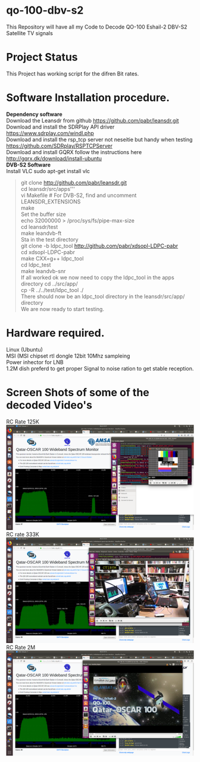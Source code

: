 # qo-100-dbv-s2
This Repository will have all my Code to Decode QO-100  Eshail-2 DBV-S2 Satellite TV signals<br>
# Project Status
This Project has working script for the difren Bit rates.
# Software Installation procedure.
<b>Dependency software</b><br>
Download the Leansdr from github https://github.com/pabr/leansdr.git<br>
Download and install the SDRPlay API driver https://www.sdrplay.com/windl.php<br>
Download and install the rsp_tcp server not neseitie but handy when testing  https://github.com/SDRplay/RSPTCPServer<br>
Download and install GQRX follow the instructions here http://gqrx.dk/download/install-ubuntu<br>
<b>DVB-S2 Software</b><br>
Install VLC sudo apt-get install vlc<br>
>git clone http://github.com/pabr/leansdr.git<br>
>cd leansdr/src/apps'''<br>
vi Makefile  # For DVB-S2, find and uncomment LEANSDR_EXTENSIONS<br>
make<br>
Set the buffer size<br>
echo 32000000 > /proc/sys/fs/pipe-max-size<br>
cd leansdr/test<br>
make leandvb-ft<br>
Sta in the test directory<br>
git clone -b ldpc_tool http://github.com/pabr/xdsopl-LDPC-pabr<br>
cd xdsopl-LDPC-pabr<br>
make CXX=g++ ldpc_tool<br>
cd ldpc_test<br>
make leandvb-snr<br>
If all worked ok we now need to copy the ldpc_tool in the apps directory
cd ../src/app/<br>
cp -R ../../test/ldpc_tool ./<br>
There should now be an ldpc_tool directory in the leansdr/src/app/ directory<br>
We are now ready to start testing.<br>








# Hardware required.
Linux (Ubuntu)<br>
MSI (MSI chipset rtl dongle 12bit 10Mhz sampleing<br>
Power inhector  for LNB<br>
1.2M dish preferd to get proper Signal to noise ration to get stable reception.<br>

# Screen Shots of some of the decoded Video's
RC Rate 125K
![Alt text](qo-100_dbv_1.png?raw=true "DBV-S2")<br>
RC rate 333K<br>
![Alt text](qo-100_dbv_2.png?raw=true "DBV-S2")<br>
RC Rate 2M<br>
![Alt text](qo-100_dbv_3.png?raw=true "DBV-S2")<br>



